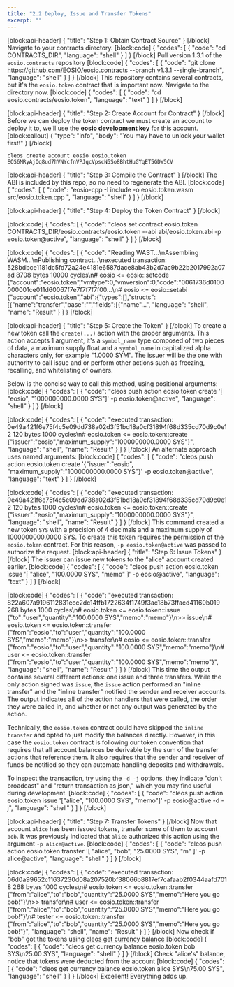 ```yaml
---
title: "2.2 Deploy, Issue and Transfer Tokens"
excerpt: ""
---
```

[block:api-header]
{
  "title": "Step 1: Obtain Contract Source"
}
[/block]
Navigate to your contracts directory.
[block:code]
{
  "codes": [
    {
      "code": "cd CONTRACTS_DIR",
      "language": "shell"
    }
  ]
}
[/block]
Pull version 1.3.1 of the `eosio.contracts` repository
[block:code]
{
  "codes": [
    {
      "code": "git clone https://github.com/EOSIO/eosio.contracts --branch v1.3.1 --single-branch",
      "language": "shell"
    }
  ]
}
[/block]
This repository contains several contracts, but it's the `eosio.token` contract that is important now. Navigate to the directory now.
[block:code]
{
  "codes": [
    {
      "code": "cd eosio.contracts/eosio.token",
      "language": "text"
    }
  ]
}
[/block]

[block:api-header]
{
  "title": "Step 2: Create Account for Contract"
}
[/block]
Before we can deploy the token contract we must create an account to deploy it to, we'll use the **eosio development key** for this account.
[block:callout]
{
  "type": "info",
  "body": "You may have to unlock your wallet first!"
}
[/block]
```
cleos create account eosio eosio.token EOS6MRyAjQq8ud7hVNYcfnVPJqcVpscN5So8BhtHuGYqET5GDW5CV
```
[block:api-header]
{
  "title": "Step 3: Compile the Contract"
}
[/block]
The ABI is included by this repo, so no need to regenerate the ABI. 
[block:code]
{
  "codes": [
    {
      "code": "eosio-cpp -I include -o eosio.token.wasm src/eosio.token.cpp ",
      "language": "shell"
    }
  ]
}
[/block]

[block:api-header]
{
  "title": "Step 4: Deploy the Token Contract"
}
[/block]

[block:code]
{
  "codes": [
    {
      "code": "cleos set contract eosio.token CONTRACTS_DIR/eosio.contracts/eosio.token --abi abi/eosio.token.abi -p eosio.token@active",
      "language": "shell"
    }
  ]
}
[/block]

[block:code]
{
  "codes": [
    {
      "code": "Reading WAST...\nAssembling WASM...\nPublishing contract...\nexecuted transaction: 528bdbce1181dc5fd72a24e4181e6587dace8ab43b2d7ac9b22b2017992a07ad  8708 bytes  10000 cycles\n#         eosio <= eosio::setcode               {\"account\":\"eosio.token\",\"vmtype\":0,\"vmversion\":0,\"code\":\"0061736d0100000001ce011d60067f7e7f7f7f7f00...\n#         eosio <= eosio::setabi                {\"account\":\"eosio.token\",\"abi\":{\"types\":[],\"structs\":[{\"name\":\"transfer\",\"base\":\"\",\"fields\":[{\"name\"...",
      "language": "shell",
      "name": "Result"
    }
  ]
}
[/block]

[block:api-header]
{
  "title": "Step 5: Create the Token"
}
[/block]
To create a new token call the `create(...)` action with the proper arguments. This action accepts 1 argument, it's a `symbol_name` type composed of two pieces of data, a maximum supply float and a `symbol_name` in capitalized alpha characters only, for example "1.0000 SYM". The issuer will be the one with authority to call issue and or perform other actions such as freezing, recalling, and whitelisting of owners.

Below is the concise way to call this method, using positional arguments:
[block:code]
{
  "codes": [
    {
      "code": "cleos push action eosio.token create '[ \"eosio\", \"1000000000.0000 SYS\"]' -p eosio.token@active",
      "language": "shell"
    }
  ]
}
[/block]

[block:code]
{
  "codes": [
    {
      "code": "executed transaction: 0e49a421f6e75f4c5e09dd738a02d3f51bd18a0cf31894f68d335cd70d9c0e12  120 bytes  1000 cycles\n#   eosio.token <= eosio.token::create          {\"issuer\":\"eosio\",\"maximum_supply\":\"1000000000.0000 SYS\"}",
      "language": "shell",
      "name": "Result"
    }
  ]
}
[/block]
An alternate approach uses named arguments:
[block:code]
{
  "codes": [
    {
      "code": "cleos push action eosio.token create '{\"issuer\":\"eosio\", \"maximum_supply\":\"1000000000.0000 SYS\"}' -p eosio.token@active",
      "language": "text"
    }
  ]
}
[/block]

[block:code]
{
  "codes": [
    {
      "code": "executed transaction: 0e49a421f6e75f4c5e09dd738a02d3f51bd18a0cf31894f68d335cd70d9c0e12  120 bytes  1000 cycles\n#   eosio.token <= eosio.token::create          {\"issuer\":\"eosio\",\"maximum_supply\":\"1000000000.0000 SYS\"}",
      "language": "shell",
      "name": "Result"
    }
  ]
}
[/block]
This command created a new token `SYS` with a precision of 4 decimals and a maximum supply of 1000000000.0000 SYS.  To create this token requires the permission of the `eosio.token` contract. For this reason, `-p eosio.token@active` was passed to authorize the request.
[block:api-header]
{
  "title": "Step 6: Issue Tokens"
}
[/block]
The issuer can issue new tokens to the "alice" account created earlier. 
[block:code]
{
  "codes": [
    {
      "code": "cleos push action eosio.token issue '[ \"alice\", \"100.0000 SYS\", \"memo\" ]' -p eosio@active",
      "language": "text"
    }
  ]
}
[/block]

[block:code]
{
  "codes": [
    {
      "code": "executed transaction: 822a607a9196112831ecc2dc14ffb1722634f1749f3ac18b73ffacd41160b019  268 bytes  1000 cycles\n#   eosio.token <= eosio.token::issue           {\"to\":\"user\",\"quantity\":\"100.0000 SYS\",\"memo\":\"memo\"}\n>> issue\n#   eosio.token <= eosio.token::transfer        {\"from\":\"eosio\",\"to\":\"user\",\"quantity\":\"100.0000 SYS\",\"memo\":\"memo\"}\n>> transfer\n#         eosio <= eosio.token::transfer        {\"from\":\"eosio\",\"to\":\"user\",\"quantity\":\"100.0000 SYS\",\"memo\":\"memo\"}\n#          user <= eosio.token::transfer        {\"from\":\"eosio\",\"to\":\"user\",\"quantity\":\"100.0000 SYS\",\"memo\":\"memo\"}",
      "language": "shell",
      "name": "Result"
    }
  ]
}
[/block]
This time the output contains several different actions:  one issue and three transfers.  While the only action signed was `issue`, the `issue` action performed an "inline transfer" and the "inline transfer" notified the sender and receiver accounts.  The output indicates all of the action handlers that were called, the order they were called in, and whether or not any output was generated by the action.

Technically, the `eosio.token` contract could have skipped the `inline transfer` and opted to just modify the balances directly.  However, in this case the `eosio.token` contract is following our token convention that requires that all account balances be derivable by the sum of the transfer actions that reference them.  It also requires that the sender and receiver of funds be notified so they can automate handling deposits and withdrawals. 

To inspect the transaction, try using the `-d -j` options, they indicate "don't broadcast" and "return transaction as json," which you may find useful during development. 
[block:code]
{
  "codes": [
    {
      "code": "cleos push action eosio.token issue '[\"alice\", \"100.0000 SYS\", \"memo\"]' -p eosio@active -d -j",
      "language": "shell"
    }
  ]
}
[/block]

[block:api-header]
{
  "title": "Step 7: Transfer Tokens"
}
[/block]
Now that account `alice` has been issued tokens, transfer some of them to account `bob`.  It was previously indicated that `alice` authorized this action using the argument `-p alice@active`.
[block:code]
{
  "codes": [
    {
      "code": "cleos push action eosio.token transfer '[ \"alice\", \"bob\", \"25.0000 SYS\", \"m\" ]' -p alice@active",
      "language": "shell"
    }
  ]
}
[/block]

[block:code]
{
  "codes": [
    {
      "code": "executed transaction: 06d0a99652c11637230d08a207520bf38066b8817ef7cafaab2f0344aafd7018  268 bytes  1000 cycles\n#   eosio.token <= eosio.token::transfer        {\"from\":\"alice\",\"to\":\"bob\",\"quantity\":\"25.0000 SYS\",\"memo\":\"Here you go bob!\"}\n>> transfer\n#          user <= eosio.token::transfer        {\"from\":\"alice\",\"to\":\"bob\",\"quantity\":\"25.0000 SYS\",\"memo\":\"Here you go bob!\"}\n#        tester <= eosio.token::transfer        {\"from\":\"alice\",\"to\":\"bob\",\"quantity\":\"25.0000 SYS\",\"memo\":\"Here you go bob!\"}",
      "language": "shell",
      "name": "Result"
    }
  ]
}
[/block]
Now check if "bob" got the tokens using [cleos get currency balance](https://developers.eos.io/eosio-cleos/reference#currency-balance)
[block:code]
{
  "codes": [
    {
      "code": "cleos get currency balance eosio.token bob SYS\n25.00 SYS",
      "language": "shell"
    }
  ]
}
[/block]
Check "alice's" balance, notice that tokens were deducted from the account 
[block:code]
{
  "codes": [
    {
      "code": "cleos get currency balance eosio.token alice SYS\n75.00 SYS",
      "language": "shell"
    }
  ]
}
[/block]
Excellent! Everything adds up.
